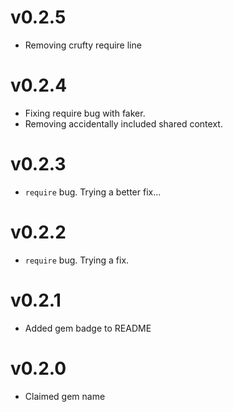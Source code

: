 # v0.2.5

- Removing crufty require line

# v0.2.4

- Fixing require bug with faker.
- Removing accidentally included shared context.

# v0.2.3

- `require` bug. Trying a better fix...

# v0.2.2

- `require` bug. Trying a fix.

# v0.2.1

- Added gem badge to README

# v0.2.0

- Claimed gem name
